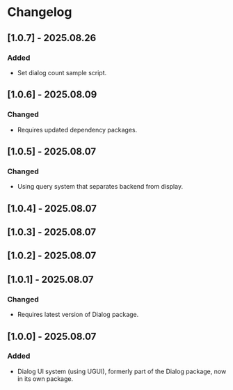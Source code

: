 # Changelog

## [1.0.7] - 2025.08.26

### Added

- Set dialog count sample script.

## [1.0.6] - 2025.08.09

### Changed

- Requires updated dependency packages.

## [1.0.5] - 2025.08.07

### Changed

- Using query system that separates backend from display.

## [1.0.4] - 2025.08.07
## [1.0.3] - 2025.08.07
## [1.0.2] - 2025.08.07
## [1.0.1] - 2025.08.07

### Changed

* Requires latest version of Dialog package.

## [1.0.0] - 2025.08.07

### Added

* Dialog UI system (using UGUI), formerly part of the Dialog package, now in its own package.